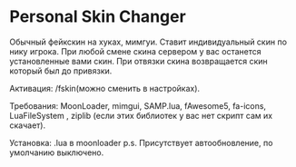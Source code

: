 # Personal Skin Changer

Обычный фейкскин на хуках, мимгуи. Ставит индивидуальный скин по нику игрока. При любой смене скина сервером у вас останется установленные вами скин. При отвязки скина возвращается скин который был до привязки.

Активация: /fskin(можно сменить в настройках).

Требования: MoonLoader, mimgui, SAMP.lua, fAwesome5, fa-icons, LuaFileSystem , ziplib (если этих библиотек у вас нет скрипт сам их скачает).

Установка: .lua в moonloader
p.s. Присутствует автообновление, по умолчанию выключено.
